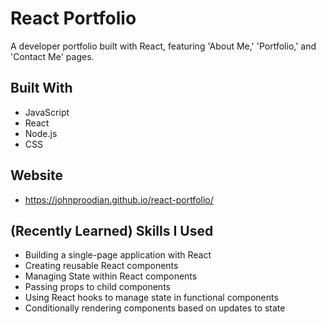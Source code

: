 # React Portfolio

A developer portfolio built with React, featuring 'About Me,' 'Portfolio,' and 'Contact Me' pages.

## Built With
* JavaScript
* React
* Node.js
* CSS

## Website
* https://johnproodian.github.io/react-portfolio/

## (Recently Learned) Skills I Used
* Building a single-page application with React
* Creating reusable React components
* Managing State within React components
* Passing props to child components
* Using React hooks to manage state in functional components
* Conditionally rendering components based on updates to state
